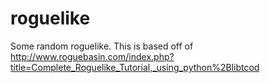 roguelike
=========

Some random roguelike.  This is based off of http://www.roguebasin.com/index.php?title=Complete_Roguelike_Tutorial,_using_python%2Blibtcod
